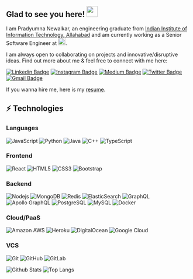 ## Glad to see you here! <img src="https://raw.githubusercontent.com/aemmadi/aemmadi/master/wave.gif" width="30px">

I am Pradyumna Newalkar, an engineering graduate from [Indian Institute of Information Technology, Allahabad](https://www.iiita.ac.in/) and am currently working as a Senior Software Engineer at <a alt="simsim" href="https://simsim.in"><span><img height="20px" src="https://simsim.in/static/images/logo_ruby.png"/></span></a>.
<!--I am a tech enthusiast & an open-source advocate.-->
I am always open to collaborating on projects and innovative/disruptive ideas. Find out more about me & feel free to connect with me here:

[![Linkedin Badge](https://img.shields.io/badge/-pradyumna--newalkar-blue?style=flat-square&logo=Linkedin&logoColor=white&link=https://www.linkedin.com/in/pradyumna-newalkar/)](https://www.linkedin.com/in/pradyumna-newalkar/)
[![Instagram Badge](https://img.shields.io/badge/-pradyumna__newalkar-purple?style=flat-square&logo=instagram&logoColor=white&link=https://instagram.com/pradyumna_newalkar/)](https://instagram.com/pradyumna_newalkar)
[![Medium Badge](https://img.shields.io/badge/-@pradyumnanewalkar-03a57a?style=flat-square&labelColor=000000&logo=Medium&link=https://medium.com/@pradyumnanewalkar)](https://medium.com/@pradyumnanewalkar)
[![Twitter Badge](https://img.shields.io/badge/-prad_newalkar-blue?style=flat-square&logo=twitter&logoColor=white&link=https://twitter.com/prad_newalkar)](https://twitter.com/prad_newalkar)
[![Gmail Badge](https://img.shields.io/badge/-contactpradyumna1@gmail.com-c14438?style=flat-square&logo=Gmail&logoColor=white&link=mailto:contactpradyumna1@gmail.com)](mailto:contactpradyumna1@gmail.com)

<!--[![Youtube Badge](https://img.shields.io/badge/-koolkanna-darkred?style=flat-square&logo=youtube&logoColor=white&link=https://www.youtube.com/c/koolkanna)](https://www.youtube.com/c/koolkanna)-->

If you wanna hire me, here is my [resume](https://pradyumna1.github.io/Resume.pdf).

## ⚡ Technologies
### Languages
![JavaScript](https://img.shields.io/badge/-JavaScript-black?style=flat-square&logo=javascript)
![Python](https://img.shields.io/badge/-Python-black?style=flat-square&logo=Python)
![Java](https://img.shields.io/badge/-java-E34A86?style=flat-square&logo=java)
![C++](https://img.shields.io/badge/-C++-00599C?style=flat-square&logo=c)
![TypeScript](https://img.shields.io/badge/-TypeScript-007ACC?style=flat-square&logo=typescript)
### Frontend
![React](https://img.shields.io/badge/-React-black?style=flat-square&logo=react)
![HTML5](https://img.shields.io/badge/-HTML5-E34F26?style=flat-square&logo=html5&logoColor=white)
![CSS3](https://img.shields.io/badge/-CSS3-1572B6?style=flat-square&logo=css3)
![Bootstrap](https://img.shields.io/badge/-Bootstrap-563D7C?style=flat-square&logo=bootstrap)
### Backend
![Nodejs](https://img.shields.io/badge/-Nodejs-black?style=flat-square&logo=Node.js)
![MongoDB](https://img.shields.io/badge/-MongoDB-black?style=flat-square&logo=mongodb)
![Redis](https://img.shields.io/badge/-Redis-black?style=flat-square&logo=Redis)
![ElasticSearch](https://img.shields.io/badge/-ElasticSearch-005571?style=flat-square&logo=elasticsearch)
![GraphQL](https://img.shields.io/badge/-GraphQL-E10098?style=flat-square&logo=graphql)
![Apollo GraphQL](https://img.shields.io/badge/-Apollo%20GraphQL-311C87?style=flat-square&logo=apollo-graphql)
![PostgreSQL](https://img.shields.io/badge/-PostgreSQL-336791?style=flat-square&logo=postgresql)
![MySQL](https://img.shields.io/badge/-MySQL-black?style=flat-square&logo=mysql)
![Docker](https://img.shields.io/badge/-Docker-black?style=flat-square&logo=docker)
### Cloud/PaaS
![Amazon AWS](https://img.shields.io/badge/Amazon%20AWS-232F3E?style=flat-square&logo=amazon-aws)
![Heroku](https://img.shields.io/badge/-Heroku-430098?style=flat-square&logo=heroku)
![DigitalOcean](https://img.shields.io/badge/-Digital%20Ocean-darkblue?style=flat-square&logo=digitalocean)
![Google Cloud](https://img.shields.io/badge/Google%20Cloud-black?style=flat-square&logo=google-cloud)
### VCS
![Git](https://img.shields.io/badge/-Git-black?style=flat-square&logo=git)
![GitHub](https://img.shields.io/badge/-GitHub-181717?style=flat-square&logo=github)
![GitLab](https://img.shields.io/badge/-GitLab-FCA121?style=flat-square&logo=gitlab)

![Github Stats](https://github-readme-stats.vercel.app/api?username=pradyumna1&count_private=true&show_icons=true&include_all_commits=true)
![Top Langs](https://github-readme-stats.vercel.app/api/top-langs/?username=pradyumna1&hide=TeX&layout=compact)

<!--![Visitor Badge](https://visitor-badge.laobi.icu/badge?page_id=aemmadi.aemmadi)-->
<!--
**pradyumna1/pradyumna1** is a ✨ _special_ ✨ repository because its `README.md` (this file) appears on your GitHub profile.

Here are some ideas to get you started:

- 🔭 I’m currently working on ...
- 🌱 I’m currently learning ...
- 👯 I’m looking to collaborate on ...
- 🤔 I’m looking for help with ...
- 💬 Ask me about ...
- 📫 How to reach me: ...
- 😄 Pronouns: ...
- ⚡ Fun fact: ...
![Microsoft Azure](https://img.shields.io/badge/Microsoft%20Azure-232F7E?style=flat-square&logo=microsoft-azure)
![BitBucket](https://img.shields.io/badge/-BitBucket-darkblue?style=flat-square&logo=bitbucket)
![Raspberry Pi](https://img.shields.io/badge/-Raspberry%20Pi-C51A4A?style=flat-square&logo=Raspberry-Pi)

-->
